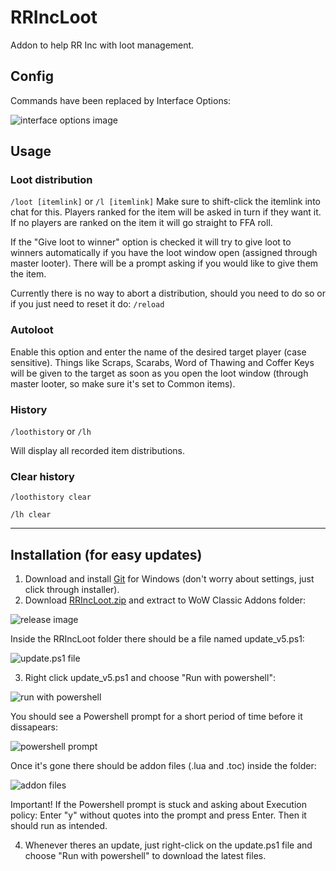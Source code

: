 # RRIncLoot
Addon to help RR Inc with loot management.

## Config

Commands have been replaced by Interface Options:

![interface options image](https://i.imgur.com/FqF55Lp.png)

## Usage
### Loot distribution
```/loot [itemlink]``` or ```/l [itemlink]```
Make sure to shift-click the itemlink into chat for this.
Players ranked for the item will be asked in turn if they want it. If no players are ranked on the item it will go straight to FFA roll.

If the "Give loot to winner" option is checked it will try to give loot to winners automatically if you have the loot window open (assigned through master looter). There will be a prompt asking if you would like to give them the item.

Currently there is no way to abort a distribution, should you need to do so or if you just need to reset it do: ```/reload```

### Autoloot
Enable this option and enter the name of the desired target player (case sensitive). Things like Scraps, Scarabs, Word of Thawing and Coffer Keys will be given to the target as soon as you open the loot window (through master looter, so make sure it's set to Common items).

### History
```/loothistory``` or ```/lh```

Will display all recorded item distributions.

### Clear history
```/loothistory clear``` 

```/lh clear```

---

## Installation (for easy updates)
1. Download and install [Git](https://git-scm.com/download/win) for Windows (don't worry about settings, just click through installer).
2. Download [RRIncLoot.zip](https://github.com/bo12s/RRIncLoot/releases) and extract to WoW Classic Addons folder:

![release image](https://i.imgur.com/qzhRB9c.png)

Inside the RRIncLoot folder there should be a file named update_v5.ps1:

![update.ps1 file](https://i.imgur.com/f0viGEJ.png)

3. Right click update_v5.ps1 and choose "Run with powershell":

![run with powershell](https://i.imgur.com/SFF8bf6.png)

You should see a Powershell prompt for a short period of time before it dissapears:

![powershell prompt](https://i.imgur.com/jAgYxp7.png)

Once it's gone there should be addon files (.lua and .toc) inside the folder:

![addon files](https://i.imgur.com/G6C2cYr.png)

Important! If the Powershell prompt is stuck and asking about Execution policy: Enter "y" without quotes into the prompt and press Enter. Then it should run as intended.

4. Whenever theres an update, just right-click on the update.ps1 file and choose "Run with powershell" to download the latest files.
